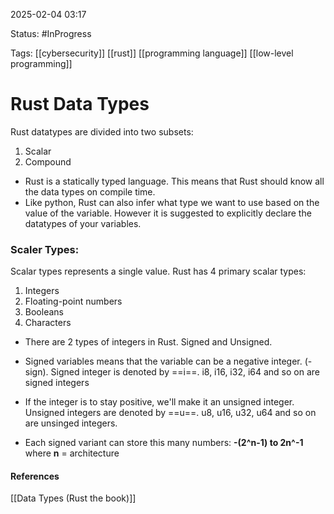 
2025-02-04 03:17

Status: #InProgress  

Tags: [[cybersecurity]] [[rust]] [[programming language]] [[low-level programming]]

# Rust Data Types

Rust datatypes are divided into two subsets:
1. Scalar
2. Compound

- Rust is a statically typed language. This means that Rust should know all the data types on compile time. 
- Like python, Rust can also infer what type we want to use based on the value of the variable. However it is suggested to explicitly declare the datatypes of your variables.

### Scaler Types:

Scalar types represents a single value. Rust has 4 primary scalar types:
1. Integers
2. Floating-point numbers
3. Booleans
4. Characters

- There are 2 types of integers in Rust. Signed and Unsigned.
- Signed variables means that the variable can be a negative integer. (- sign). Signed integer is denoted by ==i==. i8, i16, i32, i64 and so on are signed integers
- If the integer is to stay positive, we'll make it an unsigned integer. Unsigned integers are denoted by  ==u==. u8, u16, u32, u64 and so on are unsinged integers.

- Each signed variant can store this many numbers:
**-(2^n-1) to 2n^-1** where **n** = architecture 

#### References
[[Data Types (Rust the book)]]